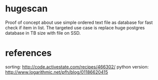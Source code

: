 # hugescan

Proof of concept about use simple ordered text file as database for fast check if item in list.
The targeted use case is replace huge postgres database in TB size with file on SSD.

# references

sorting: http://code.activestate.com/recipes/466302/
python version: http://www.logarithmic.net/pfh/blog/01186620415